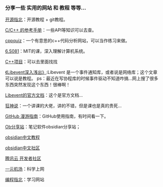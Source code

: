 
### 分享一些 实用的网站 和 教程 等等...

[开源指北](https://oschina.gitee.io/opensource-guide/)：开源教程 + git教程。

[C/C++ 的参考手册](https://zh.cppreference.com/w/%E9%A6%96%E9%A1%B5)：一些API等知识可以去查。

[cppquiz](https://cppquiz.org/quiz/question/1)：一个有意思的c++代码分析网站，可以当作练习来做。

[6.S081](https://pdos.csail.mit.edu/6.828/2020/schedule.html)：MIT的课，深入理解计算机系统。

[C++项目](https://www.zhihu.com/question/280881677/answer/1667822681)：可以去里面找找

[《Libevent深入浅出》](https://github.com/aceld/libevent):Libevent 是一个事件通知库，或者说是网络库；这个文章可以说是教程。
ps：最近在写协程库的时候事件驱动不知道咋搞...网上搜了很多东西突然发现这个东西！很棒啊！

[Libevent的官方文档](https://libevent.org/?spm=a2c6h.12873639.article-detail.5.22f43f11KWJatS)：这个是官方文档...

[狂神说](https://www.kuangstudy.com/)：一个讲课的大佬，讲的不错，但是课也是真的贵死...

[GitHub 漫游指南](https://github.phodal.com/#/chapter/Github%E6%BC%AB%E6%B8%B8%E6%8C%87%E5%8D%97)：GitHub使用指南，有时间看一下。

[Ob分享站](https://www.wolai.com/5ToMTMdDZGuDBVq4oQxc81)：笔记软件obsidian分享站；

[obsidian中文教程](https://publish.obsidian.md/chinesehelp/01+2021%E6%96%B0%E6%95%99%E7%A8%8B/2021%E5%B9%B4%E6%96%B0%E6%95%99%E7%A8%8B)

[obsidian中文社区](https://forum-zh.obsidian.md/)

[腾讯云 开发者社区](https://cloud.tencent.com/developer)

[一元机场](https://xn--4gq62f52gdss.com/#/login)：科学上网

[编程指北](https://csguide.cn/)：学习网站

[]()

[]()

[]()

[]()

[]()

[]()

[]()

[]()
